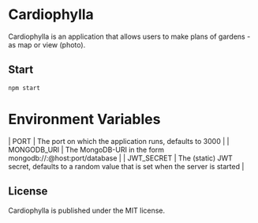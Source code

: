 # Cardiophylla

Cardiophylla is an application that allows users to make plans of gardens - as map or view (photo).

## Start
`npm start`

# Environment Variables
| PORT            | The port on which the application runs, defaults to 3000 |
| MONGODB_URI     | The MongoDB-URI in the form mongodb://<username>:<password>@host:port/database |
| JWT_SECRET      | The (static) JWT secret, defaults to a random value that is set when the server is started |

## License
Cardiophylla is published under the MIT license.